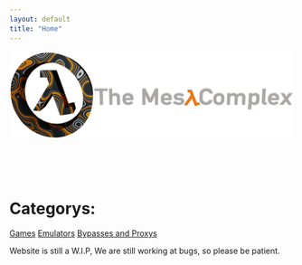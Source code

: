 ```yaml
---
layout: default
title: "Home"
---
```

<script type="text/javascript" src="js/splashtext.js"></script>
<!-- Google Tag Manager -->
<script>(function(w,d,s,l,i){w[l]=w[l]||[];w[l].push({'gtm.start':
new Date().getTime(),event:'gtm.js'});var f=d.getElementsByTagName(s)[0],
j=d.createElement(s),dl=l!='dataLayer'?'&l='+l:'';j.async=true;j.src=
'https://www.googletagmanager.com/gtm.js?id='+i+dl;f.parentNode.insertBefore(j,f);
})(window,document,'script','dataLayer','GTM-WZ946DH');</script>
<!-- End Google Tag Manager -->
<img alt="bannerlogo" src="images/bannerlogo.png" alt="bannerlogo" class="bannerlogo">
<br>
<br>
<p id="splash"></p>
<br>
<br>
<h1 class="text-center">Categorys:</h1>
<a class="list" href="games">Games</a>
<a class="list" href="emulators">Emulators</a>
<a class="list" href="bypass">Bypasses and Proxys</a>





<a>Website is still a W.I.P, We are still working at bugs, so please be patient.<a>

<!-- Google Tag Manager (noscript) -->
<noscript><iframe src="https://www.googletagmanager.com/ns.html?id=GTM-WZ946DH"
height="0" width="0" style="display:none;visibility:hidden"></iframe></noscript>
<!-- End Google Tag Manager (noscript) -->
